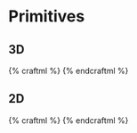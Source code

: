 # Primitives

## 3D
{% craftml %}
<craft>
  <row spacing="5">
    <cube></cube>
    <cylinder></cylinder>
    <sphere></sphere>
    <dome></dome>
    <prism></prism>
  </row>
</craft>
{% endcraftml %}

## 2D
{% craftml %}
<craft>
  <row spacing="5">
    <circle></circle>
    <rectangle></rectangle>
  </row>
</craft>
{% endcraftml %}
